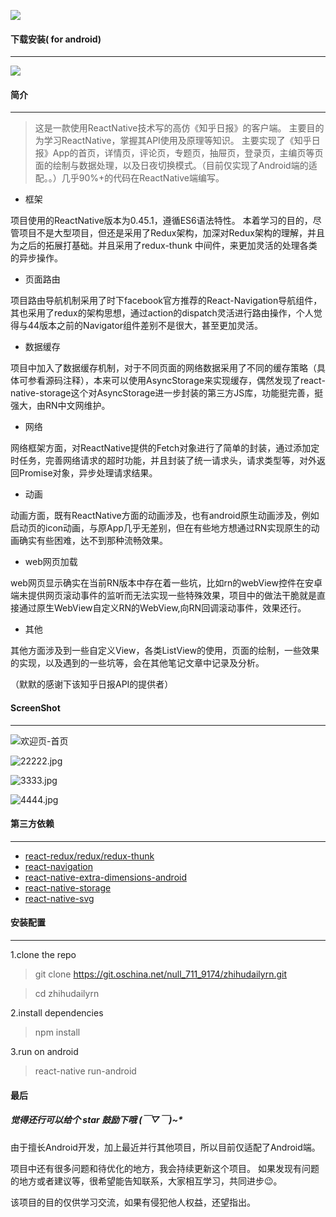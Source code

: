 ![](https://img.shields.io/badge/ReactNative%E6%8A%80%E6%9C%AF%E5%AD%A6%E4%B9%A0%E4%BA%A4%E6%B5%81%E7%BE%A4-632963422-green.svg)
#### 下载安装( for android)
---
![](https://www.pgyer.com/app/qrcode/Z0xA)
#### 简介
---
> 这是一款使用ReactNative技术写的高仿《知乎日报》的客户端。
主要目的为学习ReactNative，掌握其API使用及原理等知识。
>  主要实现了《知乎日报》App的首页，详情页，评论页，专题页，抽屉页，登录页，主编页等页面的绘制与数据处理，以及日夜切换模式。（目前仅实现了Android端的适配。。）几乎90%+的代码在ReactNative端编写。



- 框架

项目使用的ReactNative版本为0.45.1，遵循ES6语法特性。
本着学习的目的，尽管项目不是大型项目，但还是采用了Redux架构，加深对Redux架构的理解，并且为之后的拓展打基础。并且采用了redux-thunk 中间件，来更加灵活的处理各类的异步操作。

- 页面路由

项目路由导航机制采用了时下facebook官方推荐的React-Navigation导航组件，其也采用了redux的架构思想，通过action的dispatch灵活进行路由操作，个人觉得与44版本之前的Navigator组件差别不是很大，甚至更加灵活。

- 数据缓存

项目中加入了数据缓存机制，对于不同页面的网络数据采用了不同的缓存策略（具体可参看源码注释），本来可以使用AsyncStorage来实现缓存，偶然发现了react-native-storage这个对AsyncStorage进一步封装的第三方JS库，功能挺完善，挺强大，由RN中文网维护。

- 网络

网络框架方面，对ReactNative提供的Fetch对象进行了简单的封装，通过添加定时任务，完善网络请求的超时功能，并且封装了统一请求头，请求类型等，对外返回Promise对象，异步处理请求结果。

- 动画

动画方面，既有ReactNative方面的动画涉及，也有android原生动画涉及，例如启动页的icon动画，与原App几乎无差别，但在有些地方想通过RN实现原生的动画确实有些困难，达不到那种流畅效果。

- web网页加载

web网页显示确实在当前RN版本中存在着一些坑，比如rn的webView控件在安卓端未提供网页滚动事件的监听而无法实现一些特殊效果，项目中的做法干脆就是直接通过原生WebView自定义RN的WebView,向RN回调滚动事件，效果还行。

- 其他

其他方面涉及到一些自定义View，各类ListView的使用，页面的绘制，一些效果的实现，以及遇到的一些坑等，会在其他笔记文章中记录及分析。

（默默的感谢下该知乎日报API的提供者）
#### ScreenShot
---


![欢迎页-首页](http://upload-images.jianshu.io/upload_images/1948083-1406060e235ba90b.jpg?imageMogr2/auto-orient/strip%7CimageView2/2/w/800)




![22222.jpg](http://upload-images.jianshu.io/upload_images/1948083-904c2d7d8d3688a5.jpg?imageMogr2/auto-orient/strip%7CimageView2/2/w/800)







![3333.jpg](http://upload-images.jianshu.io/upload_images/1948083-50d429b86aa68b29.jpg?imageMogr2/auto-orient/strip%7CimageView2/2/w/800)








![4444.jpg](http://upload-images.jianshu.io/upload_images/1948083-e42aab5516007d1e.jpg?imageMogr2/auto-orient/strip%7CimageView2/2/w/800)


#### 第三方依赖
---
- [react-redux/redux/redux-thunk](http://www.ruanyifeng.com/blog/2016/09/redux_tutorial_part_one_basic_usages.html)
-  [react-navigation](https://reactnavigation.org)
- [react-native-extra-dimensions-android](https://github.com/Sunhat/react-native-extra-dimensions-android)
- [react-native-storage](https://github.com/sunnylqm/react-native-storage)
- [react-native-svg](https://github.com/react-native-community/react-native-svg)



#### 安装配置
---
 1.clone the repo

> git clone https://git.oschina.net/null_711_9174/zhihudailyrn.git

>cd zhihudailyrn

 2.install dependencies 
> npm install

 3.run on android 
> react-native run-android

#### 最后

#####    觉得还行可以给个 star 鼓励下哦  (￣▽￣)~*

由于擅长Android开发，加上最近并行其他项目，所以目前仅适配了Android端。

项目中还有很多问题和待优化的地方，我会持续更新这个项目。
如果发现有问题的地方或者建议等，很希望能告知联系，大家相互学习，共同进步😉。

该项目的目的仅供学习交流，如果有侵犯他人权益，还望指出。

